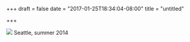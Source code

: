 +++
draft = false
date = "2017-01-25T18:34:04-08:00"
title = "untitled"

+++


<img src="https://s3-us-west-2.amazonaws.com/ginput/22390013.jpg">
Seattle, summer 2014

